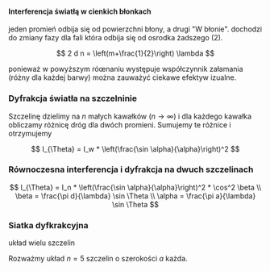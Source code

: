 #### Interferencja światłą w cienkich błonkach

jeden promień odbija się od powierzchni błony, a drugi "W błonie".
dochodzi do zmiany fazy dla fali która odbija się od osrodka żadszego (2).

$$
2 d n = \left(m+\frac{1}{2}\right) \lambda
$$

ponieważ w powyższym róœnaniu występuje współczynnik załamania (różny dla każdej barwy)
można zauważyć ciekawe efektyw izualne.

### Dyfrakcja światła na szczelninie

Szczelinę dzielimy na $n$ małych kawałków ($n \to \infty$) i dla każdego kawałka
obliczamy różnicę dróg dla dwóch promieni. Sumujemy te różnice i otrzymujemy

$$
I_{\Theta} = I_w * \left(\frac{\sin \alpha}{\alpha}\right)^2
$$

### Równoczesna interferencja i dyfrakcja na dwuch szczelinach

$$
I_{\Theta} = I_n * \left(\frac{\sin \alpha}{\alpha}\right)^2 * \cos^2 \beta \\
\beta = \frac{\pi d}{\lambda} \sin \Theta \\
\alpha = \frac{\pi a}{\lambda} \sin \Theta
$$

### Siatka dyfkrakcyjna

układ wielu szczelin

Rozważmy układ $n=5$ szczelin o szerokości $a$ każda.

